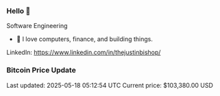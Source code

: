 ### Hello 🤙  

Software Engineering

- 🔭 I love computers, finance, and building things.
  
LinkedIn: https://www.linkedin.com/in/thejustinbishop/  













































































































































































































































### Bitcoin Price Update
Last updated: 2025-05-18 05:12:54 UTC
Current price: $103,380.00 USD
